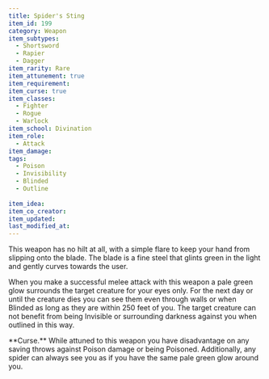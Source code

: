```yaml
---
title: Spider's Sting
item_id: 199
category: Weapon
item_subtypes: 
  - Shortsword
  - Rapier
  - Dagger
item_rarity: Rare
item_attunement: true
item_requirement: 
item_curse: true
item_classes: 
  - Fighter
  - Rogue
  - Warlock
item_school: Divination
item_role: 
  - Attack
item_damage:
tags:
  - Poison
  - Invisibility
  - Blinded
  - Outline
  
item_idea: 
item_co_creator: 
item_updated: 
last_modified_at: 
---
```


This weapon has no hilt at all, with a simple flare to keep your hand from slipping onto the blade. The blade is a fine steel that glints green in the light and gently curves towards the user.

When you make a successful melee attack with this weapon a pale green glow surrounds the target creature for your eyes only. For the next day or until the creature dies you can see them even through walls or when Blinded as long as they are within 250 feet of you. The target creature can not benefit from being Invisible or surrounding darkness against you when outlined in this way.

<div class="curse">
**Curse.** While attuned to this weapon you have disadvantage on any saving throws against Poison damage or being Poisoned. Additionally, any spider can always see you as if you have the same pale green glow around you.
</div>
